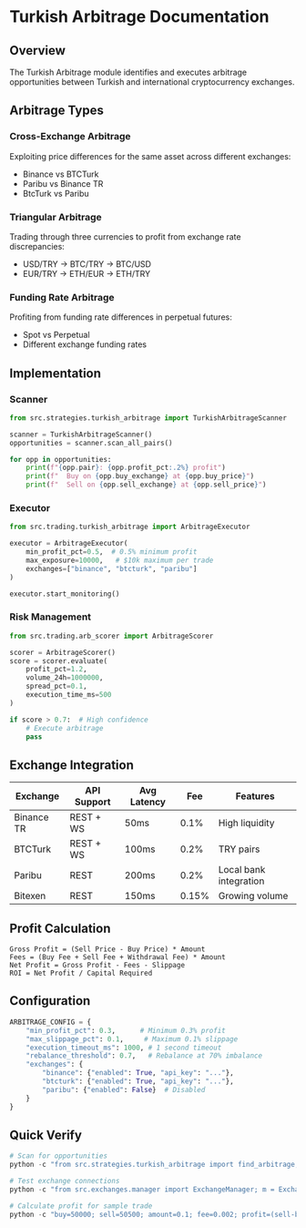 # Turkish Arbitrage Documentation

## Overview
The Turkish Arbitrage module identifies and executes arbitrage opportunities between Turkish and international cryptocurrency exchanges.

## Arbitrage Types

### Cross-Exchange Arbitrage
Exploiting price differences for the same asset across different exchanges:
- Binance vs BTCTurk
- Paribu vs Binance TR
- BtcTurk vs Paribu

### Triangular Arbitrage
Trading through three currencies to profit from exchange rate discrepancies:
- USD/TRY → BTC/TRY → BTC/USD
- EUR/TRY → ETH/EUR → ETH/TRY

### Funding Rate Arbitrage
Profiting from funding rate differences in perpetual futures:
- Spot vs Perpetual
- Different exchange funding rates

## Implementation

### Scanner
```python
from src.strategies.turkish_arbitrage import TurkishArbitrageScanner

scanner = TurkishArbitrageScanner()
opportunities = scanner.scan_all_pairs()

for opp in opportunities:
    print(f"{opp.pair}: {opp.profit_pct:.2%} profit")
    print(f"  Buy on {opp.buy_exchange} at {opp.buy_price}")
    print(f"  Sell on {opp.sell_exchange} at {opp.sell_price}")
```

### Executor
```python
from src.trading.turkish_arbitrage import ArbitrageExecutor

executor = ArbitrageExecutor(
    min_profit_pct=0.5,  # 0.5% minimum profit
    max_exposure=10000,   # $10k maximum per trade
    exchanges=["binance", "btcturk", "paribu"]
)

executor.start_monitoring()
```

### Risk Management
```python
from src.trading.arb_scorer import ArbitrageScorer

scorer = ArbitrageScorer()
score = scorer.evaluate(
    profit_pct=1.2,
    volume_24h=1000000,
    spread_pct=0.1,
    execution_time_ms=500
)

if score > 0.7:  # High confidence
    # Execute arbitrage
    pass
```

## Exchange Integration

| Exchange | API Support | Avg Latency | Fee | Features |
|----------|-------------|-------------|-----|----------|
| Binance TR | REST + WS | 50ms | 0.1% | High liquidity |
| BTCTurk | REST + WS | 100ms | 0.2% | TRY pairs |
| Paribu | REST | 200ms | 0.2% | Local bank integration |
| Bitexen | REST | 150ms | 0.15% | Growing volume |

## Profit Calculation

```
Gross Profit = (Sell Price - Buy Price) * Amount
Fees = (Buy Fee + Sell Fee + Withdrawal Fee) * Amount
Net Profit = Gross Profit - Fees - Slippage
ROI = Net Profit / Capital Required
```

## Configuration

```python
ARBITRAGE_CONFIG = {
    "min_profit_pct": 0.3,      # Minimum 0.3% profit
    "max_slippage_pct": 0.1,     # Maximum 0.1% slippage
    "execution_timeout_ms": 1000, # 1 second timeout
    "rebalance_threshold": 0.7,   # Rebalance at 70% imbalance
    "exchanges": {
        "binance": {"enabled": True, "api_key": "..."},
        "btcturk": {"enabled": True, "api_key": "..."},
        "paribu": {"enabled": False}  # Disabled
    }
}
```

## Quick Verify

```powershell
# Scan for opportunities
python -c "from src.strategies.turkish_arbitrage import find_arbitrage; opps = find_arbitrage(); print(f'Found {len(opps)} opportunities')"

# Test exchange connections
python -c "from src.exchanges.manager import ExchangeManager; m = ExchangeManager(); print(m.test_all_connections())"

# Calculate profit for sample trade
python -c "buy=50000; sell=50500; amount=0.1; fee=0.002; profit=(sell-buy)*amount*(1-fee*2); print(f'Profit: ${profit:.2f}')"
```
